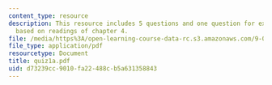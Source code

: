 ```yaml
---
content_type: resource
description: This resource includes 5 questions and one question for extra credit
  based on readings of chapter 4.
file: /media/https%3A/open-learning-course-data-rc.s3.amazonaws.com/9-00-introduction-to-psychology-fall-2004/d73239cc9010fa22488cb5a631358843_quiz1a.pdf
file_type: application/pdf
resourcetype: Document
title: quiz1a.pdf
uid: d73239cc-9010-fa22-488c-b5a631358843
---
```

